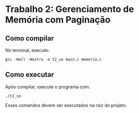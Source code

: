 # Trabalho 2: Gerenciamento de Memória com Paginação

## Como compilar

No terminal, execute:

```
gcc -Wall -Wextra -o t2_so main.c memoria.c
```

## Como executar

Após compilar, execute o programa com:

```
./t2_so
```

Esses comandos devem ser executados na raiz do projeto.
